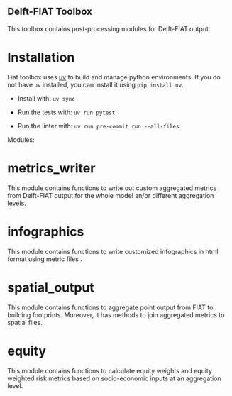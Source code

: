 Delft-FIAT Toolbox
------------------
This toolbox contains post-processing modules for Delft-FIAT output.

Installation
============
Fiat toolbox uses [uv](https://docs.astral.sh/uv/) to build and manage python environments.
If you do not have `uv` installed, you can install it using `pip install uv`.

- Install with: `uv sync`

- Run the tests with: `uv run pytest`

- Run the linter with: `uv run pre-commit run --all-files`

Modules:

metrics_writer
==============
This module contains functions to write out custom aggregated metrics from Delft-FIAT output for the whole model an/or different aggregation levels.

infographics
============
This module contains functions to write customized infographics in html format using metric files .

spatial_output
==============
This module contains functions to aggregate point output from FIAT to building footprints. Moreover, it has methods to join aggregated metrics to spatial files.

equity
======
This module contains functions to calculate equity weights and equity weighted risk metrics based on socio-economic inputs at an aggregation level.
